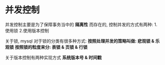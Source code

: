 # 并发控制

并发控制主要是为了保障事务当中的 **隔离性** 而存在的, 控制并发的方式有两种: 1.使用锁 2.使用版本控制

关于锁, mysql 对于锁的分类有很多种方式: **按照处理并发的策略叫做: 悲观锁 & 乐观锁** **按照锁的粒度来分: 表锁 & 页锁 & 行锁**

关于版本控制有两种实现方式 **系统版本号 & 时间戳**
